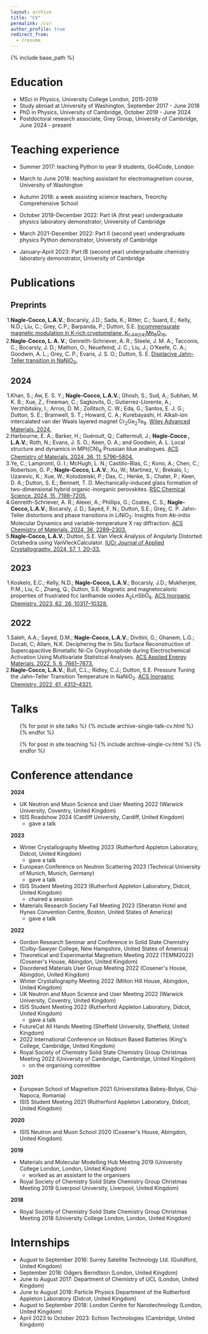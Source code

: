 ```yaml
---
layout: archive
title: "CV"
permalink: /cv/
author_profile: true
redirect_from:
  - /resume
---
```


{% include base_path %}

Education
======
* MSci in Physics, University College London, 2015-2019
* Study abroad at University of Washington, September 2017 - June 2018
* PhD in Physics, University of Cambridge, October 2019 - June 2024
* Postdoctoral research associate, Grey Group, University of Cambridge, June 2024 - present

Teaching experience
======
* Summer 2017: teaching Python to year 9 students, Go4Code, London

* March to June 2018: teaching assistant for electromagnetism course, University of Washington

* Autumn 2018: a week assisting science teachers, Treorchy Comprehensive School

* October 2019-December 2022: Part IA (first year) undergraduate physics laboratory demonstrator, University of Cambridge

* March 2021-December 2022: Part II (second year) undergraduate physics Python demonstrator, University of Cambridge

* January-April 2023: Part IB (second year) undergraduate chemistry laboratory demonstrator, University of Cambridge

Publications
======

<html lang="en">

<head>
    <meta charset="UTF-8">
    <meta name="viewport" content="width=device-width, initial-scale=1.0">
    <title>Publication List</title>
    <style>
        /* Reset CSS styles for ordered lists */
        ol {
            counter-reset: item;
            list-style-type: none;
            padding: 0;
        }
        ol li {
            counter-increment: item;
            position: relative;
        }
        ol li::before {
            content: counter(item) ". ";
            position: absolute;
            left: -2em; /* Adjust as needed to fit your layout */
            width: 2em;
            text-align: right;
        }
    </style>
</head>
<body>

<h2>Preprints</h2>
<ol start="10">
    <li><strong>Nagle-Cocco, L.A.V.</strong>; Bocarsly, J.D.; Sada, K.; Ritter, C.; Suard, E.; Kelly, N.D.; Liu, C.; Grey, C.P.; Barpanda, P.; Dutton, S.E. <a href="https://arxiv.org/abs/2208.12197">Incommensurate magnetic modulation in K-rich cryptomelane, K<sub>1.440(4)</sub>Mn<sub>8</sub>O<sub>16</sub>.</a></li>
    <li><strong>Nagle-Cocco, L. A. V.</strong>; Genreith-Schriever, A. R.; Steele, J. M. A.; Tacconis, C.; Bocarsly, J. D.; Mathon, O.; Neuefeind, J. C.; Liu, J.; O’Keefe, C. A.; Goodwin, A. L.; Grey, C. P.; Evans, J. S. O.; Dutton, S. E. <a href="https://arxiv.org/abs/2408.01267">Displacive Jahn–Teller transition in NaNiO<sub>2</sub>.</a></li>
</ol>

<h2>2024</h2>
<ol start="8">
    <li>Khan, S.; Aw, E. S. Y.; <strong>Nagle-Cocco, L.A.V.</strong>; Ghosh, S.; Sud, A.; Subhan, M. K. B.; Xue, Z.; Freeman, C.; Sagkovits, D.; Gutierrez-Llorente, A.; Verzhbitskiy, I.; Arroo, D. M.; Zollitsch, C. W.; Eda, G.; Santos, E. J. G.; Dutton, S. E.; Bramwell, S. T.; Howard, C. A.; Kurebayashi, H. Alkali-ion intercalated van der Waals layered magnet Cr<sub>2</sub>Ge<sub>2</sub>Te<sub>6</sub>. <a href="https://onlinelibrary.wiley.com/doi/full/10.1002/adma.202400270">Wiley Advanced Materials. 2024.</a></li>
    <li>Harbourne, E. A.; Barker, H.; Guéroult, Q.; Cattermull, J.; <strong>Nagle-Cocco , L.A.V.</strong>; Roth, N.; Evans, J. S. O.; Keen, D. A.; and Goodwin, A. L. Local structure and dynamics in MPt(CN)<sub>6</sub> Prussian blue analogues. <a href="https://pubs.acs.org/doi/10.1021/acs.chemmater.4c01013">ACS Chemistry of Materials. 2024, 36, 11, 5796–5804.</a></li>
    <li>Ye, C.; Lampronti, G. I.; McHugh, L. N.; Castillo-Blas, C.; Kono, A.; Chen, C.; Robertson, G. P.; <strong>Nagle-Cocco, L.A.V.</strong>; Xu, W.; Martinez, V.; Brekalo, I.; Uzarevic, K.; Xue, W.; Kolodzeiski, P.; Das, C.; Henke, S.; Chater, P.; Keen, D. A.; Dutton, S. E.; Bennett, T. D. Mechanically-induced glass formation of two-dimensional hybrid organic-inorganic perovskites. <a href="https://pubs.rsc.org/en/content/articlelanding/2024/sc/d4sc00905c">RSC Chemical Science. 2024, 15, 7198–7205.</a></li>
    <li>Genreith-Schriever, A. R.; Alexei, A.; Phillips, G.; Coates, C. S.; <strong>Nagle-Cocco, L.A.V.</strong>; Bocarsly, J. D.; Sayed, F. N.; Dutton, S.E.; Grey, C. P. Jahn–Teller distortions and phase transitions in LiNiO<sub>2</sub>: Insights from Ab-initio Molecular Dynamics and variable-temperature X ray diffraction. <a href="https://pubs.acs.org/doi/10.1021/acs.chemmater.3c02413">ACS Chemistry of Materials. 2024, 36, 2289–2303.</a></li>
    <li><strong>Nagle-Cocco, L.A.V.</strong>; Dutton, S.E. Van Vleck Analysis of Angularly Distorted Octahedra using VanVleckCalculator. <a href="https://scripts.iucr.org/cgi-bin/paper?S1600576723009925">IUCr Journal of Applied Crystallography. 2024, 57, 1, 20–33.</a></li>
</ol>

<h2>2023</h2>
<ol start="3">
    <li>Koskelo, E.C.; Kelly, N.D.; <strong>Nagle-Cocco, L.A.V.</strong>; Bocarsly, J.D.; Mukherjee, P.M.; Liu, C.; Zhang, Q.; Dutton, S.E. Magnetic and magnetocaloric properties of frustrated fcc lanthanide oxides A<sub>2</sub>LnSbO<sub>6</sub>. <a href="https://doi.org/10.1021/acs.inorgchem.3c01137">ACS Inorganic Chemistry. 2023, 62, 26, 10317–10328.</a></li>
</ol>

<h2>2022</h2>
<ol start="2">
    <li>Saleh, A.A.; Sayed, D.M.; <strong>Nagle-Cocco, L.A.V.</strong>; Divitini, G.; Ghanem, L.G.; Ducati, C; Allam, N.K. Deciphering the In Situ Surface Reconstruction of Supercapacitive Bimetallic Ni-Co Oxyphosphide during Electrochemical Activation Using Multivariate Statistical Analyses. <a href="https://pubs.acs.org/doi/full/10.1021/acsaem.2c01122">ACS Applied Energy Materials. 2022, 5, 6, 7661–7673.</a></li>
    <li><strong>Nagle-Cocco, L.A.V.</strong>; Bull, C.L.; Ridley, C.J.; Dutton, S.E. Pressure Tuning the Jahn–Teller Transition Temperature in NaNiO<sub>2</sub>. <a href="https://pubs.acs.org/doi/full/10.1021/acs.inorgchem.1c03345">ACS Inorganic Chemistry. 2022, 61, 4312–4321.</a></li>
</ol>

</body>
</html>


Talks
======
  <ul>{% for post in site.talks %}
    {% include archive-single-talk-cv.html %}
  {% endfor %}</ul>

<!--Teaching-->
<!--======-->
  <ul>{% for post in site.teaching %}
    {% include archive-single-cv.html %}
  {% endfor %}</ul>

Conference attendance
======

**2024**
- UK Neutron and Muon Science and User Meeting 2022 (Warwick University, Coventry, United Kingdom)
- ISIS Roadshow 2024 (Cardiff University, Cardiff, United Kingdom)
  - gave a talk

**2023**
- Winter Crystallography Meeting 2023 (Rutherford Appleton Laboratory, Didcot, United Kingdom)
  - gave a talk
- European Conference on Neutron Scattering 2023 (Technical University of Munich, Munich, Germany)
  - gave a talk
- ISIS Student Meeting 2023 (Rutherford Appleton Laboratory, Didcot, United Kingdom)
  - chaired a session
- Materials Research Society Fall Meeting 2023 (Sheraton Hotel and Hynes Convention Centre, Boston, United States of America)
  - gave a talk

**2022**
- Gordon Research Seminar and Conference in Solid State Chemistry (Colby-Sawyer College, New Hampshire, United States of America)
- Theoretical and Experimantal Magnetism Meeting 2022 (TEMM2022) (Cosener's House, Abingdon, United Kingdom)
- Disordered Materials User Group Meeting 2022 (Cosener's House, Abingdon, United Kingdom)
- Winter Crystallography Meeting 2022 (Milton Hill House, Abingdon, United Kingdom)
- UK Neutron and Muon Science and User Meeting 2022 (Warwick University, Coventry, United Kingdom)
- ISIS Student Meeting 2022 (Rutherford Appleton Laboratory, Didcot, United Kingdom)
  - gave a talk
- FutureCat All Hands Meeting (Sheffield University, Sheffield, United Kingdom)
- 2022 International Conference on Niobium Based Batteries (King's College, Cambridge, United Kingdom)
- Royal Society of Chemistry Solid State Chemistry Group Christmas Meeting 2022 (University of Cambridge, Cambridge, United Kingdom)
  - on the organising committee

**2021**
- European School of Magnetism 2021 (Universitatea Babeș-Bolyai, Cluj-Napoca, Romania)
- ISIS Student Meeting 2021 (Rutherford Appleton Laboratory, Didcot, United Kingdom)

**2020**
- ISIS Neutron and Muon School 2020 (Cosener's House, Abingdon, United Kingdom)

**2019**
- Materials and Molecular Modelling Hub Meeting 2019 (University College London, London, United Kingdom)
  - worked as an assistant to the organisers
- Royal Society of Chemistry Solid State Chemistry Group Christmas Meeting 2019 (Liverpool University, Liverpool, United Kingdom)

**2018**
- Royal Society of Chemistry Solid State Chemistry Group Christmas Meeting 2018 (University College London, London, United Kingdom)

Internships
======

- August to September 2016: Surrey Satellite Technology Ltd. (Guildford, United Kingdom)
- September 2016: Odgers Berndtson (London, United Kingdom)
- June to August 2017: Department of Chemistry of UCL (London, United Kingdom)
- June to August 2018: Particle Physics Department of the Rutherford Appleton Laboratory (Didcot, United Kingdom)
- August to September 2018: London Centre for Nanotechnology (London, United Kingdom)
- April 2023 to October 2023: Echion Technologies (Cambridge, United Kingdom)
